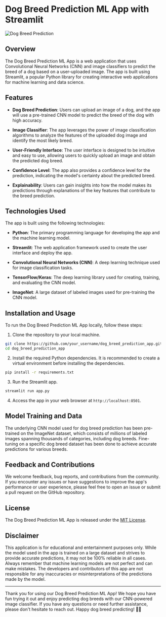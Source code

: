 # Dog Breed Prediction ML App with Streamlit

![Dog Breed Prediction](https://example.com/dog_breed_app_image.jpg)

## Overview

The Dog Breed Prediction ML App is a web application that uses Convolutional Neural Networks (CNN) and image classifiers to predict the breed of a dog based on a user-uploaded image. The app is built using Streamlit, a popular Python library for creating interactive web applications for machine learning and data science.

## Features

- **Dog Breed Prediction**: Users can upload an image of a dog, and the app will use a pre-trained CNN model to predict the breed of the dog with high accuracy.

- **Image Classifier**: The app leverages the power of image classification algorithms to analyze the features of the uploaded dog image and identify the most likely breed.

- **User-Friendly Interface**: The user interface is designed to be intuitive and easy to use, allowing users to quickly upload an image and obtain the predicted dog breed.

- **Confidence Level**: The app also provides a confidence level for the prediction, indicating the model's certainty about the predicted breed.

- **Explainability**: Users can gain insights into how the model makes its predictions through explanations of the key features that contribute to the breed prediction.

## Technologies Used

The app is built using the following technologies:

- **Python**: The primary programming language for developing the app and the machine learning model.

- **Streamlit**: The web application framework used to create the user interface and deploy the app.

- **Convolutional Neural Networks (CNN)**: A deep learning technique used for image classification tasks.

- **TensorFlow/Keras**: The deep learning library used for creating, training, and evaluating the CNN model.

- **ImageNet**: A large dataset of labeled images used for pre-training the CNN model.

## Installation and Usage

To run the Dog Breed Prediction ML App locally, follow these steps:

1. Clone the repository to your local machine.

```bash
git clone https://github.com/your_username/dog_breed_prediction_app.git
cd dog_breed_prediction_app
```

2. Install the required Python dependencies. It is recommended to create a virtual environment before installing the dependencies.

```bash
pip install -r requirements.txt
```

3. Run the Streamlit app.

```bash
streamlit run app.py
```

4. Access the app in your web browser at `http://localhost:8501`.

## Model Training and Data

The underlying CNN model used for dog breed prediction has been pre-trained on the ImageNet dataset, which consists of millions of labeled images spanning thousands of categories, including dog breeds. Fine-tuning on a specific dog breed dataset has been done to achieve accurate predictions for various breeds.

## Feedback and Contributions

We welcome feedback, bug reports, and contributions from the community. If you encounter any issues or have suggestions to improve the app's performance or user experience, please feel free to open an issue or submit a pull request on the GitHub repository.

## License

The Dog Breed Prediction ML App is released under the [MIT License](https://opensource.org/licenses/MIT).

## Disclaimer

This application is for educational and entertainment purposes only. While the model used in the app is trained on a large dataset and strives to provide accurate predictions, it may not be 100% reliable in all cases. Always remember that machine learning models are not perfect and can make mistakes. The developers and contributors of this app are not responsible for any inaccuracies or misinterpretations of the predictions made by the model.

---

Thank you for using our Dog Breed Prediction ML App! We hope you have fun trying it out and enjoy predicting dog breeds with our CNN-powered image classifier. If you have any questions or need further assistance, please don't hesitate to reach out. Happy dog breed predicting! 🐶🔮
